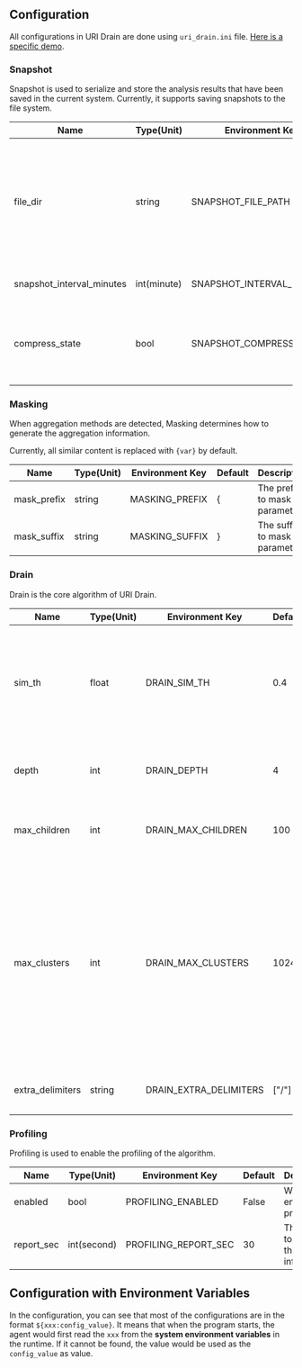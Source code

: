 ## Configuration

All configurations in URI Drain are done using `uri_drain.ini` file. [Here is a specific demo](../servers/simple/uri_drain.ini).

### Snapshot

Snapshot is used to serialize and store the analysis results that have been saved in the current system. 
Currently, it supports saving snapshots to the file system.

| Name                      | Type(Unit)  | Environment Key           | Default | Description                                                                               |
|---------------------------|-------------|---------------------------|---------|-------------------------------------------------------------------------------------------|
| file_dir                  | string      | SNAPSHOT_FILE_PATH        | /tmp/   | The directory to save the snapshot, the persistent would disable when the value is empty. |
| snapshot_interval_minutes | int(minute) | SNAPSHOT_INTERVAL_MINUTES | 10      | The interval to save the snapshot.                                                        |
| compress_state            | bool        | SNAPSHOT_COMPRESS_STATE   | True    | Whether to compress the snapshot through zlib with base64.                                |

### Masking

When aggregation methods are detected, Masking determines how to generate the aggregation information.

Currently, all similar content is replaced with `{var}` by default.

| Name        | Type(Unit) | Environment Key | Default | Description                       |
|-------------|------------|-----------------|---------|-----------------------------------|
| mask_prefix | string     | MASKING_PREFIX  | {       | The prefix to mask the parameter. |
| mask_suffix | string     | MASKING_SUFFIX  | }       | The suffix to mask the parameter. |

### Drain

Drain is the core algorithm of URI Drain. 

| Name             | Type(Unit) | Environment Key        | Default | Description                                                                                                                                                          |
|------------------|------------|------------------------|---------|----------------------------------------------------------------------------------------------------------------------------------------------------------------------|
| sim_th           | float      | DRAIN_SIM_TH           | 0.4     | The similarity threshold to decide if a new sequence should be merged into an existing cluster.                                                                      |
| depth            | int        | DRAIN_DEPTH            | 4       | Max depth levels of pattern. Minimum is 2.                                                                                                                           |
| max_children     | int        | DRAIN_MAX_CHILDREN     | 100     | Max number of children of an internal node.                                                                                                                          |
| max_clusters     | int        | DRAIN_MAX_CLUSTERS     | 1024    | Max number of tracked clusters (unlimited by default). When this number is reached, model starts replacing old clusters with a new ones according to the LRU policy. |
| extra_delimiters | string     | DRAIN_EXTRA_DELIMITERS | \["/"\] | The extra delimiters to split the sequence.                                                                                                                          |

### Profiling

Profiling is used to enable the profiling of the algorithm.

| Name       | Type(Unit)  | Environment Key      | Default | Description                                       |
|------------|-------------|----------------------|---------|---------------------------------------------------|
| enabled    | bool        | PROFILING_ENABLED    | False   | Whether to enable the profiling.                  |
| report_sec | int(second) | PROFILING_REPORT_SEC | 30      | The interval to report the profiling information. |

## Configuration with Environment Variables

In the configuration, you can see that most of the configurations are in the format `${xxx:config_value}`.
It means that when the program starts, the agent would first read the `xxx` from the **system environment variables** in the runtime.
If it cannot be found, the value would be used as the `config_value` as value.
